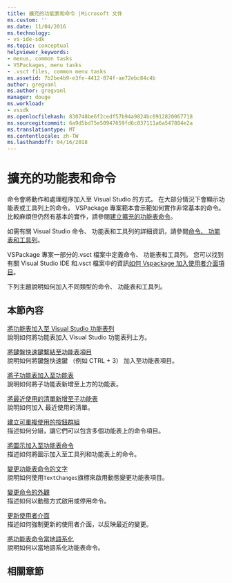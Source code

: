 ```yaml
---
title: 擴充的功能表和命令 |Microsoft 文件
ms.custom: ''
ms.date: 11/04/2016
ms.technology:
- vs-ide-sdk
ms.topic: conceptual
helpviewer_keywords:
- menus, common tasks
- VSPackages, menu tasks
- .vsct files, common menu tasks
ms.assetid: 7b2be4b9-e3fe-4412-874f-ae72ebc84c4b
author: gregvanl
ms.author: gregvanl
manager: douge
ms.workload:
- vssdk
ms.openlocfilehash: 830748be6f2cedf57b94a9824bc0912820067718
ms.sourcegitcommit: 6a9d5bd75e50947659fd6c837111a6a547884e2a
ms.translationtype: MT
ms.contentlocale: zh-TW
ms.lasthandoff: 04/16/2018
---
```

# <a name="extending-menus-and-commands"></a>擴充的功能表和命令
命令會將動作和處理程序加入至 Visual Studio 的方式。 在大部分情況下會顯示功能表或工具列上的命令。 VSPackage 專案範本會示範如何實作非常基本的命令。 比較麻煩但仍然有基本的實作，請參閱[建立擴充的功能表命令](../extensibility/creating-an-extension-with-a-menu-command.md)。  
  
 如需有關 Visual Studio 命令、 功能表和工具列的詳細資訊，請參閱[命令、 功能表和工具列](../extensibility/internals/commands-menus-and-toolbars.md)。  
  
 VSPackage 專案一部分的.vsct 檔案中定義命令、 功能表和工具列。 您可以找到有關 Visual Studio IDE 和.vsct 檔案中的資訊[如何 Vspackage 加入使用者介面項目](../extensibility/internals/how-vspackages-add-user-interface-elements.md)。  
  
 下列主題說明如何加入不同類型的命令、 功能表和工具列。  
  
## <a name="in-this-section"></a>本節內容  
 [將功能表加入至 Visual Studio 功能表列](../extensibility/adding-a-menu-to-the-visual-studio-menu-bar.md)  
 說明如何將功能表加入 Visual Studio 功能表列上方。  
  
 [將鍵盤快速鍵繫結至功能表項目](../extensibility/binding-keyboard-shortcuts-to-menu-items.md)  
 說明如何將鍵盤快速鍵 （例如 CTRL + 3） 加入至功能表項目。  
  
 [將子功能表加入至功能表](../extensibility/adding-a-submenu-to-a-menu.md)  
 說明如何將子功能表新增至上方的功能表。  
  
 [將最近使用的清單新增至子功能表](../extensibility/adding-a-most-recently-used-list-to-a-submenu.md)  
 說明如何加入 最近使用的清單。  
  
 [建立可重複使用的按鈕群組](../extensibility/creating-reusable-groups-of-buttons.md)  
 描述如何分組，讓它們可以包含多個功能表上的命令項目。  
  
 [將圖示加入至功能表命令](../extensibility/adding-icons-to-menu-commands.md)  
 描述如何將圖示加入至工具列和功能表上的命令。  
  
 [變更功能表命令的文字](../extensibility/changing-the-text-of-a-menu-command.md)  
 說明如何使用`TextChanges`旗標來啟用動態變更功能表項目。  
  
 [變更命令的外觀](../extensibility/changing-the-appearance-of-a-command.md)  
 描述如何以動態方式啟用或停用命令。  
  
 [更新使用者介面](../extensibility/updating-the-user-interface.md)  
 描述如何強制更新的使用者介面，以反映最近的變更。  
  
 [將功能表命令當地語系化](../extensibility/localizing-menu-commands.md)  
 說明如何以當地語系化功能表命令。  
  
## <a name="related-sections"></a>相關章節